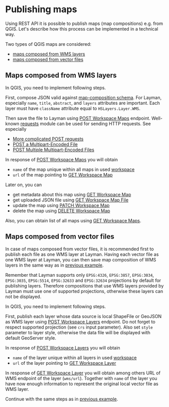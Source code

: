 # Publishing maps

Using REST API it is possible to publish maps (map compositions) e.g. from QGIS. Let's describe how this process can be implemented in a technical way.

Two types of QGIS maps are considered:
- [maps composed from WMS layers](#maps-composed-from-wms-layers)
- [maps composed from vector files](#maps-composed-from-vector-files)


## Maps composed from WMS layers
In QGIS, you need to implement following steps.

First, compose JSON valid against [map-composition schema](https://github.com/hslayers/hslayers-ng/wiki/Composition-schema). For Layman, especially `name`, `title`, `abstract`, and `layers` attributes are important. Each layer must have `className` attribute equal to `HSLayers.Layer.WMS`.

Then save the file to Layman using [POST Workspace Maps](rest.md#post-workspace-maps) endpoint. Well-known [requests](https://requests.readthedocs.io/en/master/) module can be used for sending HTTP requests. See especially
- [More complicated POST requests](https://requests.readthedocs.io/en/master/user/quickstart/#more-complicated-post-requests)
- [POST a Multipart-Encoded File](https://requests.readthedocs.io/en/master/user/quickstart/#post-a-multipart-encoded-file)
- [POST Multiple Multipart-Encoded Files](https://requests.readthedocs.io/en/master/user/advanced/#post-multiple-multipart-encoded-files)

In response of [POST Workspace Maps](rest.md#post-workspace-maps) you will obtain
 - `name` of the map unique within all maps in used [workspace](models.md#workspace)
 - `url` of the map pointing to [GET Workspace Map](rest.md#get-workspace-map)
 
 Later on, you can
 - get metadata about this map using [GET Workspace Map](rest.md#get-workspace-map)
 - get uploaded JSON file using [GET Workspace Map File](rest.md#get-workspace-map-file)
 - update the map using [PATCH Workspace Map](rest.md#patch-workspace-map)
 - delete the map using [DELETE Workspace Map](rest.md#delete-workspace-map)
 
 Also, you can obtain list of all maps using [GET Workspace Maps](rest.md#get-workspace-maps).
 
 
 ## Maps composed from vector files
In case of maps composed from vector files, it is recommended first to publish each file as one WMS layer at Layman. Having each vector file as one WMS layer at Layman, you can then save map composition of WMS layers in the same way as in [previous example](#maps-composed-from-wms-layers).

Remember that Layman supports only `EPSG:4326`, `EPSG:3857`, `EPSG:3034`, `EPSG:3035`, `EPSG:5514`, `EPSG:32633` and `EPSG:32634` projections by default for publishing layers. Therefore compositions that use WMS layers provided by Layman must use one of supported projections, otherwise these layers can not be displayed.

In QGIS, you need to implement following steps.

First, publish each layer whose data source is local ShapeFile or GeoJSON as WMS layer using [POST Workspace Layers](rest.md#post-workspace-layers) endpoint. Do not forget to respect supported projection (see `crs` input parameter). Also set `style` parameter to layer style, otherwise the data file will be displayed with default GeoServer style.

In response of [POST Workspace Layers](rest.md#post-workspace-layers) you will obtain
 - `name` of the layer unique within all layers in used [workspace](models.md#workspace)
 - `url` of the layer pointing to [GET Workspace Layer](rest.md#get-workspace-layer)
 
In response of [GET Workspace Layer](rest.md#get-workspace-layer) you will obtain among others URL of WMS endpoint of the layer (`wms/url`). Together with `name` of the layer you have now enough information to represent the original local vector file as WMS layer.

Continue with the same steps as in [previous example](#maps-composed-from-wms-layers).
